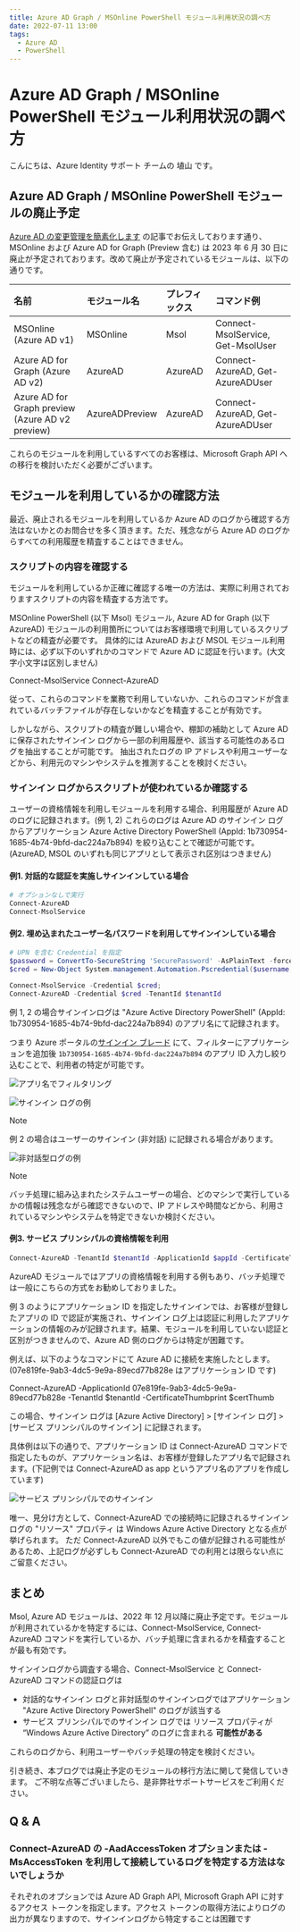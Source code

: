 ```yaml
---
title: Azure AD Graph / MSOnline PowerShell モジュール利用状況の調べ方
date: 2022-07-11 13:00
tags:
  - Azure AD
  - PowerShell
---
```


# Azure AD Graph / MSOnline PowerShell モジュール利用状況の調べ方

こんにちは、Azure Identity サポート チームの 埴山 です。

## Azure AD Graph / MSOnline PowerShell モジュールの廃止予定

[Azure AD の変更管理を簡素化します](../azure-active-directory/Microsoft-Entra-change-announcements-September-2022-train.md) の記事でお伝えしております通り、 MSOnline および Azure AD for Graph (Preview 含む) は 2023 年 6 月 30 日に廃止が予定されております。改めて廃止が予定されているモジュールは、以下の通りです。

| 名前 | モジュール名 | プレフィックス | コマンド例 |
| :--- | :--- | :--- | :--- |
|MSOnline (Azure AD v1)|MSOnline|Msol|Connect-MsolService, Get-MsolUser|
|Azure AD for Graph (Azure AD v2)| AzureAD | AzureAD | Connect-AzureAD, Get-AzureADUser |
|Azure AD for Graph preview (Azure AD v2 preview)| AzureADPreview | AzureAD | Connect-AzureAD, Get-AzureADUser |

これらのモジュールを利用しているすべてのお客様は、Microsoft Graph API への移行を検討いただく必要がございます。

## モジュールを利用しているかの確認方法

最近、廃止されるモジュールを利用しているか Azure AD のログから確認する方法はないかとのお問合せを多く頂きます。ただ、残念ながら Azure AD のログからすべての利用履歴を精査することはできません。
 
### スクリプトの内容を確認する

モジュールを利用しているか正確に確認する唯一の方法は、実際に利用されておりますスクリプトの内容を精査する方法です。

MSOnline PowerShell (以下 Msol) モジュール, Azure AD for Graph (以下 AzureAD) モジュールの利用箇所についてはお客様環境で利用しているスクリプトなどの精査が必要です。
具体的には AzureAD および MSOL モジュール利用時には、必ず以下のいずれかのコマンドで Azure AD に認証を行います。(大文字小文字は区別しません)

Connect-MsolService
Connect-AzureAD

従って、これらのコマンドを業務で利用していないか、これらのコマンドが含まれているバッチファイルが存在しないかなどを精査することが有効です。

しかしながら、スクリプトの精査が難しい場合や、棚卸の補助として Azure AD に保存されたサインイン ログから一部の利用履歴や、該当する可能性のあるログを抽出することが可能です。
抽出されたログの IP アドレスや利用ユーザーなどから、利用元のマシンやシステムを推測することを検討ください。

###  サインイン ログからスクリプトが使われているか確認する

ユーザーの資格情報を利用しモジュールを利用する場合、利用履歴が Azure AD のログに記録されます。(例 1, 2)
これらのログは Azure AD のサインイン ログからアプリケーション Azure Active Directory PowerShell (AppId: 1b730954-1685-4b74-9bfd-dac224a7b894) を絞り込むことで確認が可能です。(AzureAD, MSOL のいずれも同じアプリとして表示され区別はつきません)

####  例1. 対話的な認証を実施しサインインしている場合

```powershell
# オプションなしで実行
Connect-AzureAD
Connect-MsolService
```

#### 例2. 埋め込まれたユーザー名パスワードを利用してサインインしている場合

```powershell
# UPN を含む Credential を指定
$password = ConvertTo-SecureString 'SecurePassword' -AsPlainText -force;
$cred = New-Object System.management.Automation.Pscredential($username, $password);

Connect-MsolService -Credential $cred;
Connect-AzureAD -Credential $cred -TenantId $tenantId
```

例 1, 2 の場合サインインログは "Azure Active Directory PowerShell" (AppId:	
1b730954-1685-4b74-9bfd-dac224a7b894)  のアプリ名にて記録されます。

つまり Azure ポータルの[サインイン ブレード](https://portal.azure.com/#view/Microsoft_AAD_IAM/ActiveDirectoryMenuBlade/~/SignIns) にて、フィルターにアプリケーションを追加後 `1b730954-1685-4b74-9bfd-dac224a7b894` のアプリ ID 入力し絞り込むことで、利用者の特定が可能です。

![アプリ名でフィルタリング](./how-to-determine-depreacated-azuread-msol/01_filtering.png)

![サインイン ログの例](./how-to-determine-depreacated-azuread-msol/02_interactive_signin.png)

> [!NOTE]
> 例 2 の場合はユーザーのサインイン (非対話) に記録される場合があります。

![非対話型ログの例](./how-to-determine-depreacated-azuread-msol/03_noninteractive_signin.png)

> [!NOTE]
> バッチ処理に組み込まれたシステムユーザーの場合、どのマシンで実行しているかの情報は残念ながら確認できないので、IP アドレスや時間などから、利用されているマシンやシステムを特定できないか検討ください。

#### 例3. サービス プリンシパルの資格情報を利用

```powershell
Connect-AzureAD -TenantId $tenantId -ApplicationId $appId -CertificateThumbprint $thumb
```

AzureAD モジュールではアプリの資格情報を利用する例もあり、バッチ処理では一般にこちらの方式をお勧めしておりました。

例 3 のようにアプリケーション ID を指定したサインインでは、お客様が登録したアプリの ID で認証が実施され、サインイン ログ上は認証に利用したアプリケーションの情報のみが記録されます。結果、モジュールを利用していない認証と区別がつきませんので、Azure AD 側のログからは特定が困難です。

例えば、以下のようなコマンドにて Azure AD に接続を実施したとします。(07e819fe-9ab3-4dc5-9e9a-89ecd77b828e はアプリケーション ID です)
 
Connect-AzureAD -ApplicationId 07e819fe-9ab3-4dc5-9e9a-89ecd77b828e -TenantId $tenantId -CertificateThumbprint $certThumb
 
この場合、サインイン ログは [Azure Active Directory] > [サインイン ログ] > [サービス プリンシパルのサインイン] に記録されます。
 
具体例は以下の通りで、アプリケーション ID は Connect-AzureAD コマンドで指定したものが、アプリケーション名は、お客様が登録したアプリ名で記録されます。(下記例では Connect-AzureAD as app というアプリ名のアプリを作成しています)

![サービス プリンシパルでのサインイン](./how-to-determine-depreacated-azuread-msol/04_serviceprincipal_signin.png)

唯一、見分け方として、Connect-AzureAD での接続時に記録されるサインインログの "リソース" プロパティ は Windows Azure Active Directory となる点が挙げられます。
ただ Connect-AzureAD 以外でもこの値が記録される可能性があるため、上記ログが必ずしも Connect-AzureAD での利用とは限らない点にご留意ください。

## まとめ

Msol, Azure AD モジュールは、2022 年 12 月以降に廃止予定です。モジュールが利用されているかを特定するには、Connect-MsolService, Connect-AzureAD コマンドを実行しているか、バッチ処理に含まれるかを精査することが最も有効です。

サインインログから調査する場合、Connect-MsolService と Connect-AzureAD コマンドの認証ログは
 
- 対話的なサインイン ログと非対話型のサインインログではアプリケーション "Azure Active Directory PowerShell" のログが該当する
- サービス プリンシパルでのサインイン ログでは リソース プロパティが “Windows Azure Active Directory” のログに含まれる **可能性がある**

これらのログから、利用ユーザーやバッチ処理の特定を検討ください。

引き続き、本ブログでは廃止予定のモジュールの移行方法に関して発信していきます。
ご不明な点等ございましたら、是非弊社サポートサービスをご利用ください。


## Q & A

### Connect-AzureAD の -AadAccessToken オプションまたは -MsAccessToken を利用して接続しているログを特定する方法はないでしょうか

それぞれのオプションでは Azure AD Graph API, Microsoft Graph API に対するアクセス トークンを指定します。アクセス トークンの取得方法によりログの出力が異なりますので、サインインログから特定することは困難です
